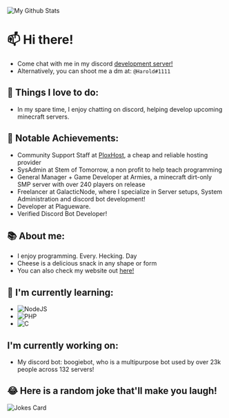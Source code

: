 ![My Github Stats](https://github-readme-stats.vercel.app/api?username=ZECHEESELORD&show_icons=true&theme=dark)
# 📫 Hi there! 

* Come chat with me in my discord [development server!](https://discord.gg/f4FnsDphde)
* Alternatively, you can shoot me a dm at: ```@Harold#1111``` 


## 🌱 Things I love to do:

* In my spare time, I enjoy chatting on discord, helping develop upcoming minecraft servers.

## 🥇 Notable Achievements:

* Community Support Staff at [PloxHost](https://plox.host/), a cheap and reliable hosting provider
* SysAdmin at Stem of Tomorrow, a non profit to help teach programming
* General Manager + Game Developer at Armies, a minecraft dirt-only SMP server with over 240 players on release
* Freelancer at GalacticNode, where I specialize in Server setups, System Administration and discord bot development!
* Developer at Plagueware.
* Verified Discord Bot Developer!

## 📚 About me:
* I enjoy programming. Every. Hecking. Day
* Cheese is a delicious snack in any shape or form
* You can also check my website out [here!](https://ZECHEESELORD.xyz/)

## 🎒 I'm currently learning:
* <img alt="NodeJS" src="https://img.shields.io/badge/node.js%20-%2343853D.svg?&style=for-the-badge&logo=node.js&logoColor=white"/>
* <img alt="PHP" src="https://img.shields.io/badge/php-%23777BB4.svg?&style=for-the-badge&logo=php&logoColor=white"/>
* <img alt="C" src="https://img.shields.io/badge/c%20-%2300599C.svg?&style=for-the-badge&logo=c&logoColor=white"/>


## I'm currently working on:
* My discord bot: boogiebot, who is a multipurpose bot used by over 23k people across 132 servers!

## 😂 Here is a random joke that'll make you laugh!
![Jokes Card](https://readme-jokes.vercel.app/api)


<!--
**ZECHEESELORD/ZECHEESELORD** is a ✨ _special_ ✨ repository because its `README.md` (this file) appears on your GitHub profile.

Here are some ideas to get you started:

- 🔭 I’m currently working on ...
- 🌱 I’m currently learning ...
- 👯 I’m looking to collaborate on ...
- 🤔 I’m looking for help with ...
- 💬 Ask me about ...
- 📫 How to reach me: ...
- 😄 Pronouns: ...
- ⚡ Fun fact: ...
-->
